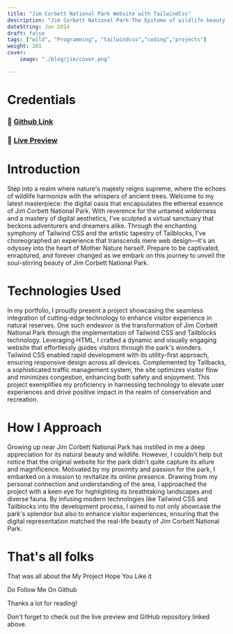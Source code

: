 ```yaml
---
title: "Jim Corbett National Park Website with TailwindCss"
description: "Jim Corbett National Park The Epitome of wildlife beauty in India."
dateString: Jan 2024
draft: false
tags: ["wild", "Programming", "tailwindcss","coding","projects"]
weight: 101
cover: 
    image: "./blog/jim/cover.png"

---
```



# Credentials

### 🔗 [Github Link](https://github.com/thecarlover/jimcorbet.git)
### 🔗 [Live Preview](https://jimcorbetnational.netlify.app)


# Introduction

Step into a realm where nature's majesty reigns supreme, where the echoes of wildlife harmonize with the whispers of ancient trees. Welcome to my latest masterpiece: the digital oasis that encapsulates the ethereal essence of Jim Corbett National Park. With reverence for the untamed wilderness and a mastery of digital aesthetics, I've sculpted a virtual sanctuary that beckons adventurers and dreamers alike. Through the enchanting symphony of Tailwind CSS and the artistic tapestry of Tailblocks, I've choreographed an experience that transcends mere web design—it's an odyssey into the heart of Mother Nature herself. Prepare to be captivated, enraptured, and forever changed as we embark on this journey to unveil the soul-stirring beauty of Jim Corbett National Park.

# Technologies Used

In my portfolio, I proudly present a project showcasing the seamless integration of cutting-edge technology to enhance visitor experience in natural reserves. One such endeavor is the transformation of Jim Corbett National Park through the implementation of Tailwind CSS and Tailblocks technology. Leveraging HTML, I crafted a dynamic and visually engaging website that effortlessly guides visitors through the park's wonders. Tailwind CSS enabled rapid development with its utility-first approach, ensuring responsive design across all devices. Complemented by Tailbacks, a sophisticated traffic management system, the site optimizes visitor flow and minimizes congestion, enhancing both safety and enjoyment. This project exemplifies my proficiency in harnessing technology to elevate user experiences and drive positive impact in the realm of conservation and recreation.

# How I Approach

Growing up near Jim Corbett National Park has instilled in me a deep appreciation for its natural beauty and wildlife. However, I couldn't help but notice that the original website for the park didn't quite capture its allure and magnificence. Motivated by my proximity and passion for the park, I embarked on a mission to revitalize its online presence. Drawing from my personal connection and understanding of the area, I approached the project with a keen eye for highlighting its breathtaking landscapes and diverse fauna. By infusing modern technologies like Tailwind CSS and Tailblocks into the development process, I aimed to not only showcase the park's splendor but also to enhance visitor experiences, ensuring that the digital representation matched the real-life beauty of Jim Corbett National Park.



# That's all folks
That was all about the My Project Hope You Like it 

Do Follow Me On Github

Thanks a lot for reading!

Don't forget to check out the live preview and GitHub repository linked above.




